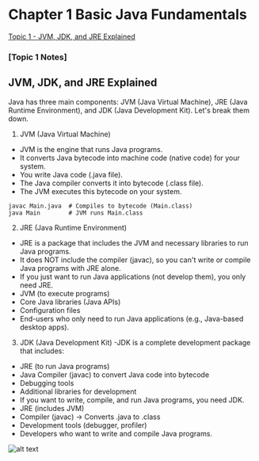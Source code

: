 # Chapter 1 Basic Java Fundamentals

[Topic 1 - JVM, JDK, and JRE Explained](#Topic-1-Notes)

### [Topic 1 Notes]

## JVM, JDK, and JRE Explained

Java has three main components: JVM (Java Virtual Machine), JRE (Java Runtime Environment), and JDK (Java Development Kit). Let's break them down.

1. JVM (Java Virtual Machine)

- JVM is the engine that runs Java programs.
- It converts Java bytecode into machine code (native code) for your system.
- You write Java code (.java file).
- The Java compiler converts it into bytecode (.class file).
- The JVM executes this bytecode on your system.

```
javac Main.java  # Compiles to bytecode (Main.class)
java Main        # JVM runs Main.class

```

2. JRE (Java Runtime Environment)

- JRE is a package that includes the JVM and necessary libraries to run Java programs.
- It does NOT include the compiler (javac), so you can't write or compile Java programs with JRE alone.
- If you just want to run Java applications (not develop them), you only need JRE.
- JVM (to execute programs)
- Core Java libraries (Java APIs)
- Configuration files
- End-users who only need to run Java applications (e.g., Java-based desktop apps).

3. JDK (Java Development Kit)
   -JDK is a complete development package that includes:

- JRE (to run Java programs)
- Java Compiler (javac) to convert Java code into bytecode
- Debugging tools
- Additional libraries for development
- If you want to write, compile, and run Java programs, you need JDK.
- JRE (includes JVM)
- Compiler (javac) → Converts .java to .class
- Development tools (debugger, profiler)
- Developers who want to write and compile Java programs.

![alt text](http://url/to/img.png)
